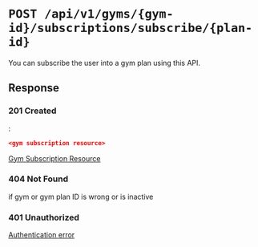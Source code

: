 # `POST /api/v1/gyms/{gym-id}/subscriptions/subscribe/{plan-id}`
You can subscribe the user into a gym plan using this API.


## Response

### 201 Created
:
```json
<gym subscription resource>
```

[Gym Subscription Resource](../../resources/gym_subscription.md)

### 404 Not Found
 if gym or gym plan ID is wrong or is inactive

### 401 Unauthorized
 [Authentication error](../../authentication-errors.md)
